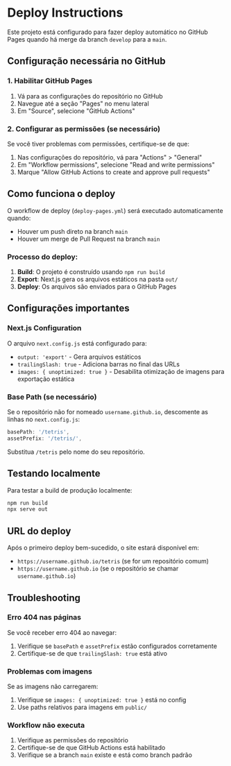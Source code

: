 # Deploy Instructions

Este projeto está configurado para fazer deploy automático no GitHub Pages quando há merge da branch `develop` para a `main`.

## Configuração necessária no GitHub

### 1. Habilitar GitHub Pages

1. Vá para as configurações do repositório no GitHub
2. Navegue até a seção "Pages" no menu lateral
3. Em "Source", selecione "GitHub Actions"

### 2. Configurar as permissões (se necessário)

Se você tiver problemas com permissões, certifique-se de que:

1. Nas configurações do repositório, vá para "Actions" > "General"
2. Em "Workflow permissions", selecione "Read and write permissions"
3. Marque "Allow GitHub Actions to create and approve pull requests"

## Como funciona o deploy

O workflow de deploy (`deploy-pages.yml`) será executado automaticamente quando:

- Houver um push direto na branch `main`
- Houver um merge de Pull Request na branch `main`

### Processo do deploy:

1. **Build**: O projeto é construído usando `npm run build`
2. **Export**: Next.js gera os arquivos estáticos na pasta `out/`
3. **Deploy**: Os arquivos são enviados para o GitHub Pages

## Configurações importantes

### Next.js Configuration

O arquivo `next.config.js` está configurado para:

- `output: 'export'` - Gera arquivos estáticos
- `trailingSlash: true` - Adiciona barras no final das URLs
- `images: { unoptimized: true }` - Desabilita otimização de imagens para exportação estática

### Base Path (se necessário)

Se o repositório não for nomeado `username.github.io`, descomente as linhas no `next.config.js`:

```javascript
basePath: '/tetris',
assetPrefix: '/tetris/',
```

Substitua `/tetris` pelo nome do seu repositório.

## Testando localmente

Para testar a build de produção localmente:

```bash
npm run build
npx serve out
```

## URL do deploy

Após o primeiro deploy bem-sucedido, o site estará disponível em:

- `https://username.github.io/tetris` (se for um repositório comum)
- `https://username.github.io` (se o repositório se chamar `username.github.io`)

## Troubleshooting

### Erro 404 nas páginas

Se você receber erro 404 ao navegar:

1. Verifique se `basePath` e `assetPrefix` estão configurados corretamente
2. Certifique-se de que `trailingSlash: true` está ativo

### Problemas com imagens

Se as imagens não carregarem:

1. Verifique se `images: { unoptimized: true }` está no config
2. Use paths relativos para imagens em `public/`

### Workflow não executa

1. Verifique as permissões do repositório
2. Certifique-se de que GitHub Actions está habilitado
3. Verifique se a branch `main` existe e está como branch padrão
